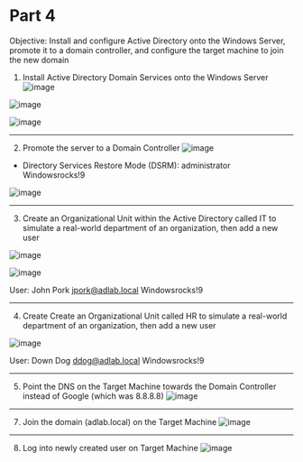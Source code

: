 # Part 4
Objective: Install and configure Active Directory onto the Windows Server, promote it to a domain controller, and configure the target machine to join the new domain

1. Install Active Directory Domain Services onto the Windows Server
![image](https://github.com/user-attachments/assets/6fab14b6-3928-4a0d-8b10-852ad1bef637)

![image](https://github.com/user-attachments/assets/1aee8fa5-6dff-4ed3-aa6a-11fd9626e617)

![image](https://github.com/user-attachments/assets/117cc95f-b5c6-41f0-9d52-adcff6785ffb)

---
2. Promote the server to a Domain Controller
![image](https://github.com/user-attachments/assets/3f235c9d-345b-415a-acd4-de6308c0167d)

- Directory Services Restore Mode (DSRM):
administrator
Windowsrocks!9

![image](https://github.com/user-attachments/assets/3e611575-43a9-45a7-9f38-54654185d535)

---
3. Create an Organizational Unit within the Active Directory called IT to simulate a real-world department of an organization, then add a new user

![image](https://github.com/user-attachments/assets/6dd530f0-740f-44b9-be49-1416ec54f147)

![image](https://github.com/user-attachments/assets/d7165975-dd72-4079-b806-45b764c2f9e1)


User:
John Pork
jpork@adlab.local
Windowsrocks!9 

---
4. Create Create an Organizational Unit called HR to simulate a real-world department of an organization, then add a new user

![image](https://github.com/user-attachments/assets/ab236edb-09bd-4811-a7b3-f59e9260630d)


User:
Down Dog
ddog@adlab.local
Windowsrocks!9

---

5. Point the DNS on the Target Machine towards the Domain Controller instead of Google (which was 8.8.8.8)
![image](https://github.com/user-attachments/assets/27a69b82-4ff3-4ae1-a3eb-9ac1cd2d605a)

---
7. Join the domain (adlab.local) on the Target Machine
![image](https://github.com/user-attachments/assets/810952a9-f1a7-4a5f-bcf9-5b3a49101610)

---
8. Log into newly created user on Target Machine
![image](https://github.com/user-attachments/assets/f8637e68-49fe-401a-b216-8cee13205951)








